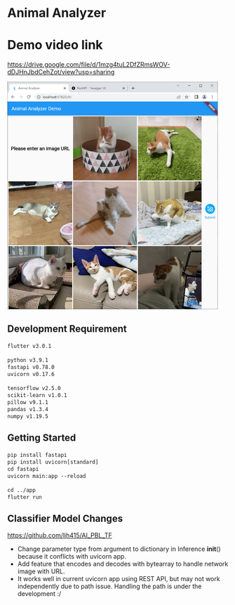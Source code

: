 # Animal Analyzer

# Demo video link
https://drive.google.com/file/d/1mzg4tuL2DfZRmsWOV-dDJHnJbdCehZot/view?usp=sharing

<img src="demo.png" width="480">

## Development Requirement

    flutter v3.0.1

    python v3.9.1
    fastapi v0.78.0
    uvicorn v0.17.6

    tensorflow v2.5.0
    scikit-learn v1.0.1
    pillow v9.1.1
    pandas v1.3.4
    numpy v1.19.5

## Getting Started

    pip install fastapi
    pip install uvicorn[standard]
    cd fastapi
    uvicorn main:app --reload

    cd ../app
    flutter run

## Classifier Model Changes

https://github.com/ljh415/AI_PBL_TF
- Change parameter type from argument to dictionary in Inference __init__() because it conflicts with uvicorn app.
- Add feature that encodes and decodes with bytearray to handle network image with URL.
- It works well in current uvicorn app using REST API, but may not work independently due to path issue. Handling the path is under the development :/